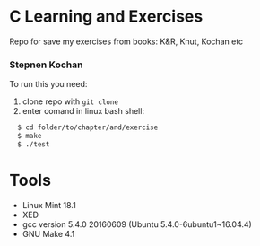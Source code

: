 # C Learning and Exercises
Repo for save my exercises from books: K&R, Knut, Kochan etc

### Stepnen Kochan
To run this you need:
1. clone repo with `git clone`
2. enter comand in linux bash shell:
```bash
  $ cd folder/to/chapter/and/exercise
  $ make
  $ ./test
```

# Tools
- Linux Mint 18.1
- XED
- gcc version 5.4.0 20160609 (Ubuntu 5.4.0-6ubuntu1~16.04.4)
- GNU Make 4.1

